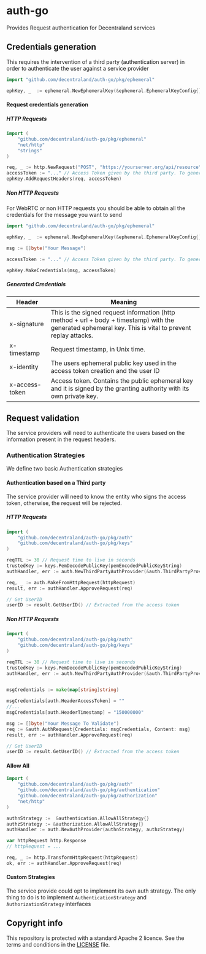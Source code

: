 # auth-go
Provides Request authentication for Decentraland services

## Credentials generation

This requires the intervention of a third party (authentication server) in order to authenticate the user against a service provider

```go
import "github.com/decentraland/auth-go/pkg/ephemeral"

ephKey, _  := ephemeral.NewEphemeralKey(&ephemeral.EphemeralKeyConfig{})
```  

#### Request credentials generation

##### HTTP Requests

```go
import (
	"github.com/decentraland/auth-go/pkg/ephemeral"
	"net/http"
	"strings"
)

req, _ := http.NewRequest("POST", "https://yourserver.org/api/resource", strings.NewReader("{\"param\":\"data\"}"))
accessToken := "..." // Access Token given by the third party. To generate one you will need to send the ecdsa public key generated as part of the credential generation process
ephKey.AddRequestHeaders(req, accessToken)
```

##### Non HTTP Requests

For WebRTC or non HTTP requests you should be able to obtain all the credentials for the message you want to send
```go
import "github.com/decentraland/auth-go/pkg/ephemeral"

ephKey, _  := ephemeral.NewEphemeralKey(&ephemeral.EphemeralKeyConfig{})

msg := []byte("Your Message")

accessToken := "..." // Access Token given by the third party. To generate one you will need to send the ecdsa public key generated as part of the credential generation process

ephKey.MakeCredentials(msg, accessToken)
```

##### Generated Credentials

| Header  | Meaning | 
| ------------- | ------------- |
| x-signature | This is the signed request information (http method + url + body + timestamp) with the generated ephemeral key. This is vital to prevent replay attacks. | 
| x-timestamp | Request timestamp, in Unix time. | 
| x-identity | The users ephemeral public key used in the access token creation and the user ID | 
| x-access-token  | Access token. Contains the public ephemeral key and it  is signed by the granting authority with its own private key. | 


## Request validation

The service providers will need to authenticate the users based on the information present in the request headers.

### Authentication Strategies

We define two basic Authentication strategies

#### Authentication based on a Third party

The service provider will need to know the entity who signs the access token, otherwise, the request will be rejected.

##### HTTP Requests
```go
import (
	"github.com/decentraland/auth-go/pkg/auth"
	"github.com/decentraland/auth-go/pkg/keys"
)

reqTTL := 30 // Request time to live in seconds
trustedKey := keys.PemDecodePublicKey(pemEncodedPublicKeyString)
authHandler, err := auth.NewThirdPartyAuthProvider(&auth.ThirdPartyProviderConfig{RequestLifeSpan: reqTTL, TrustedKey: trustedKey})

req, _ := auth.MakeFromHttpRequest(httpRequest)
result, err := authHandler.ApproveRequest(req)

// Get UserID
userID := result.GetUserID() // Extracted from the access token
```

##### Non HTTP Requests
```go
import (
	"github.com/decentraland/auth-go/pkg/auth"
	"github.com/decentraland/auth-go/pkg/keys"
)

reqTTL := 30 // Request time to live in seconds
trustedKey := keys.PemDecodePublicKey(pemEncodedPublicKeyString)
authHandler, err := auth.NewThirdPartyAuthProvider(&auth.ThirdPartyProviderConfig{RequestLifeSpan: reqTTL, TrustedKey: trustedKey})


msgCredentials := make(map[string]string)

msgCredentials[auth.HeaderAccessToken] = ""
//...
msgCredentials[auth.HeaderTimestamp] = "150000000"

msg := []byte("Your Message To Validate")
req := &auth.AuthRequest{Credentials: msgCredentials, Content: msg}
result, err := authHandler.ApproveRequest(req)

// Get UserID
userID := result.GetUserID() // Extracted from the access token
```

#### Allow All

```go
import (
	"github.com/decentraland/auth-go/pkg/auth"
	"github.com/decentraland/auth-go/pkg/authentication"
	"github.com/decentraland/auth-go/pkg/authorization"
	"net/http"
)

authnStrategy :=  &authentication.AllowAllStrategy{}
authzStrategy := &authorization.AllowAllStrategy{}
authHandler := auth.NewAuthProvider(authnStrategy, authzStrategy)

var httpRequest http.Response
// httpRequest = ...

req, _ := http.TransformHttpRequest(httpRequest)
ok, err := authHandler.ApproveRequest(req)
```

#### Custom Strategies

The service provide could opt to implement its own auth strategy. The only thing to do is to implement  `AuthenticationStrategy` and `AuthorizationStrategy` interfaces 

## Copyright info

This repository is protected with a standard Apache 2 licence. See the terms and conditions in the [LICENSE](https://github.com/decentraland/auth-go/blob/master/LICENSE) file.





